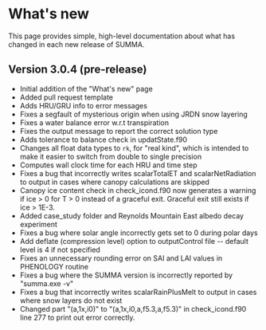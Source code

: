 # What's new

This page provides simple, high-level documentation about what has changed in each new release of SUMMA.

## Version 3.0.4 (pre-release)
- Initial addition of the "What's new" page
- Added pull request template
- Adds HRU/GRU info to error messages
- Fixes a segfault of mysterious origin when using JRDN snow layering
- Fixes a water balance error w.r.t transpiration
- Fixes the output message to report the correct solution type
- Adds tolerance to balance check in updatState.f90
- Changes all float data types to `rk`, for "real kind", which is intended to make it easier to switch from double to single precision
- Computes wall clock time for each HRU and time step
- Fixes a bug that incorrectly writes scalarTotalET and scalarNetRadiation to output in cases where canopy calculations are skipped
- Canopy ice content check in check_icond.f90 now generates a warning if ice > 0 for T > 0 instead of a graceful exit. Graceful exit still exists if ice > 1E-3.
- Added case_study folder and Reynolds Mountain East albedo decay experiment
- Fixes a bug where solar angle incorrectly gets set to 0 during polar days
- Add deflate (compression level) option to outputControl file -- default level is 4 if not specified
- Fixes an unnecessary rounding error on SAI and LAI values in PHENOLOGY routine
- Fixes a bug where the SUMMA version is incorrectly reported by "summa.exe -v"
- Fixes a bug that incorrectly writes scalarRainPlusMelt to output in cases where snow layers do not exist
- Changed part "(a,1x,i0)" to "(a,1x,i0,a,f5.3,a,f5.3)" in check_icond.f90 line 277 to print out error correctly.
